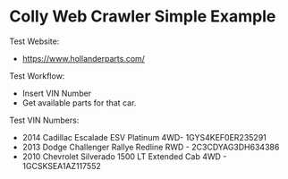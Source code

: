 # Colly Web Crawler Simple Example

Test Website:
- https://www.hollanderparts.com/

Test Workflow:
- Insert VIN Number
- Get available parts for that car.

Test VIN Numbers:
- 2014 Cadillac Escalade ESV Platinum 4WD- 1GYS4KEF0ER235291
- 2013 Dodge Challenger Rallye Redline RWD - 2C3CDYAG3DH634386
- 2010 Chevrolet Silverado 1500 LT Extended Cab 4WD - 1GCSKSEA1AZ117552
